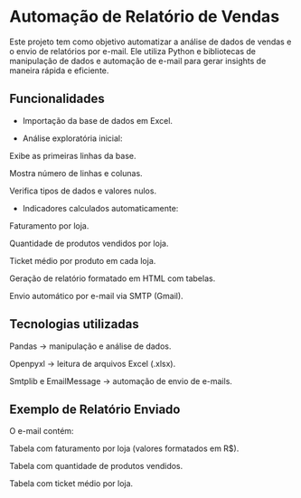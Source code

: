 #  Automação de Relatório de Vendas

Este projeto tem como objetivo automatizar a análise de dados de vendas e o envio de relatórios por e-mail.
Ele utiliza Python e bibliotecas de manipulação de dados e automação de e-mail para gerar insights de maneira rápida e eficiente.

 ## Funcionalidades

- Importação da base de dados em Excel.

- Análise exploratória inicial:

 Exibe as primeiras linhas da base.

 Mostra número de linhas e colunas.

 Verifica tipos de dados e valores nulos.

- Indicadores calculados automaticamente:

 Faturamento por loja.

 Quantidade de produtos vendidos por loja.

 Ticket médio por produto em cada loja.

Geração de relatório formatado em HTML com tabelas.

Envio automático por e-mail via SMTP (Gmail).

 ## Tecnologias utilizadas

Pandas → manipulação e análise de dados.

Openpyxl → leitura de arquivos Excel (.xlsx).

Smtplib e EmailMessage → automação de envio de e-mails.

## Exemplo de Relatório Enviado

O e-mail contém:

Tabela com faturamento por loja (valores formatados em R$).

Tabela com quantidade de produtos vendidos.

Tabela com ticket médio por loja.
